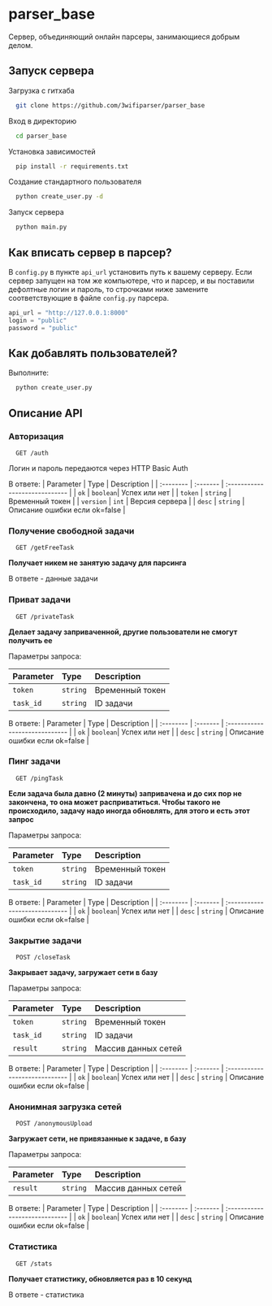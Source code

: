 
# parser_base

Сервер, объединяющий онлайн парсеры, занимающиеся добрым делом.


## Запуск сервера

Загрузка с гитхаба

```bash
  git clone https://github.com/3wifiparser/parser_base
```

Вход в директорию

```bash
  cd parser_base
```

Установка зависимостей

```bash
  pip install -r requirements.txt
```

Создание стандартного пользователя

```bash
  python create_user.py -d
```

Запуск сервера

```bash
  python main.py
```
## Как вписать сервер в парсер?

В `config.py` в пункте `api_url` установить путь к вашему серверу. Если сервер запущен на том же компьютере, что и парсер, и вы поставили дефолтные логин и пароль, то строчками ниже замените соответствующие в файле `config.py` парсера.

```python
api_url = "http://127.0.0.1:8000"
login = "public"
password = "public"
```

## Как добавлять пользователей?

Выполните: 
```bash
  python create_user.py
```
## Описание API

### Авторизация

```http
  GET /auth
```
Логин и пароль передаются через HTTP Basic Auth

В ответе:
| Parameter | Type     | Description                    |
| :-------- | :------- | :----------------------------- |
| `ok`      | `boolean`| Успех или нет                  |
| `token`   | `string` | Временный токен                |
| `version` | `int`    | Версия сервера                 |
| `desc`    | `string` | Описание ошибки если ok=false  |

### Получение свободной задачи

```http
  GET /getFreeTask
```
**Получает никем не занятую задачу для парсинга**

В ответе - данные задачи

### Приват задачи

```http
  GET /privateTask
```
**Делает задачу заприваченной, другие пользователи не смогут получить ее**

Параметры запроса:

| Parameter | Type     | Description                    |
| :-------- | :------- | :----------------------------- |
| `token`   | `string` | Временный токен                |
| `task_id` | `string` | ID задачи                      |

В ответе:
| Parameter | Type     | Description                    |
| :-------- | :------- | :----------------------------- |
| `ok`      | `boolean`| Успех или нет                  |
| `desc`    | `string` | Описание ошибки если ok=false  |

### Пинг задачи

```http
  GET /pingTask
```
**Если задача была давно (2 минуты) запривачена и до сих пор не закончена, то она может расприватиться. Чтобы такого не происходило, задачу надо иногда обновлять, для этого и есть этот запрос**

Параметры запроса:

| Parameter | Type     | Description                    |
| :-------- | :------- | :----------------------------- |
| `token`   | `string` | Временный токен                |
| `task_id` | `string` | ID задачи                      |

В ответе:
| Parameter | Type     | Description                    |
| :-------- | :------- | :----------------------------- |
| `ok`      | `boolean`| Успех или нет                  |
| `desc`    | `string` | Описание ошибки если ok=false  |

### Закрытие задачи

```http
  POST /closeTask
```
**Закрывает задачу, загружает сети в базу**

Параметры запроса:

| Parameter | Type     | Description                    |
| :-------- | :------- | :----------------------------- |
| `token`   | `string` | Временный токен                |
| `task_id` | `string` | ID задачи                      |
| `result`   | `string`| Массив данных сетей            |

В ответе:
| Parameter | Type     | Description                    |
| :-------- | :------- | :----------------------------- |
| `ok`      | `boolean`| Успех или нет                  |
| `desc`    | `string` | Описание ошибки если ok=false  |

### Анонимная загрузка сетей

```http
  POST /anonymousUpload
```
**Загружает сети, не привязанные к задаче, в базу**

Параметры запроса:

| Parameter | Type     | Description                    |
| :-------- | :------- | :----------------------------- |
| `result`   | `string`| Массив данных сетей            |

В ответе:
| Parameter | Type     | Description                    |
| :-------- | :------- | :----------------------------- |
| `ok`      | `boolean`| Успех или нет                  |
| `desc`    | `string` | Описание ошибки если ok=false  |

### Статистика

```http
  GET /stats
```
**Получает статистику, обновляется раз в 10 секунд**

В ответе - статистика